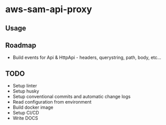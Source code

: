 # aws-sam-api-proxy

## Usage

## Roadmap

- Build events for Api & HttpApi - headers, querystring, path, body, etc...

## TODO

- Setup linter
- Setup husky
- Setup conventional commits and automatic change logs
- Read configuration from environment
- Build docker image
- Setup CI/CD
- Write DOCS
